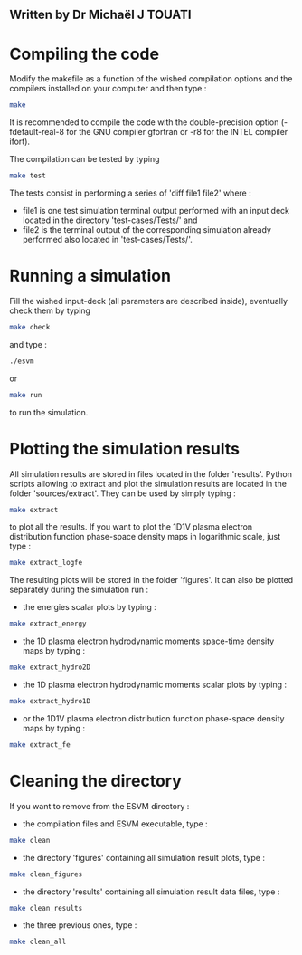 ## Written by Dr Michaël J TOUATI

# Compiling the code

Modify the makefile as a function of the wished compilation options and the compilers installed on your computer and then type :

```sh
make
```
It is recommended to compile the code with the double-precision option (-fdefault-real-8 for the GNU compiler gfortran or -r8 for the INTEL compiler ifort). 

The compilation can be tested by typing
```sh
make test
```
The tests consist in performing a series of 'diff file1 file2' where :
* file1 is one test simulation terminal output performed with an input deck located in the directory 'test-cases/Tests/' and
* file2 is the terminal output of the corresponding simulation already performed also located in 'test-cases/Tests/'.

# Running a simulation

Fill the wished input-deck (all parameters are described inside), eventually check them by typing
```sh
make check
```
and type :
```sh
./esvm
```
or
```sh
make run
```
to run the simulation.

# Plotting the simulation results

All simulation results are stored in files located in the folder 'results'. 
Python scripts allowing to extract and plot the simulation results are located in the folder 'sources/extract'.
They can be used by simply typing :
```sh
make extract
```
to plot all the results. If you want to plot the 1D1V plasma electron distribution function phase-space density maps in logarithmic scale, just type :
```sh
make extract_logfe  
```
The resulting plots will be stored in the folder 'figures'. It can also be plotted separately during the simulation run :
- the energies scalar plots by typing :
```sh
make extract_energy  
```
- the 1D plasma electron hydrodynamic moments space-time density maps by typing :
```sh
make extract_hydro2D  
```
- the 1D plasma electron hydrodynamic moments scalar plots by typing : 
```sh
make extract_hydro1D
```
- or the 1D1V plasma electron distribution function phase-space density maps by typing :
```sh
make extract_fe 
```

# Cleaning the directory

If you want to remove from the ESVM directory :
- the compilation files and ESVM executable, type :
```sh
make clean
```
- the directory 'figures' containing all simulation result plots, type :
```sh
make clean_figures
```
- the directory 'results' containing all simulation result data files, type :
```sh
make clean_results
```
- the three previous ones, type :
```sh
make clean_all
```
